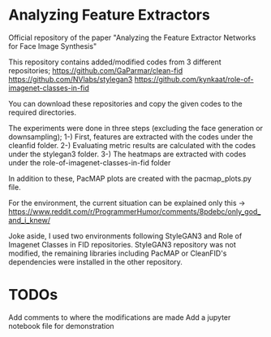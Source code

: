 # Analyzing Feature Extractors
Official repository of the paper "Analyzing the Feature Extractor Networks for Face Image Synthesis"

This repository contains added/modified codes from 3 different repositories;
  https://github.com/GaParmar/clean-fid
  https://github.com/NVlabs/stylegan3
  https://github.com/kynkaat/role-of-imagenet-classes-in-fid

You can download these repositories and copy the given codes to the required directories.

The experiments were done in three steps (excluding the face generation or downsampling);
  1-) First, features are extracted with the codes under the cleanfid folder.
  2-) Evaluating metric results are calculated with the codes under the stylegan3 folder.
  3-) The heatmaps are extracted with codes under the role-of-imagenet-classes-in-fid folder

In addition to these, PacMAP plots are created with the pacmap_plots.py file.

For the environment, the current situation can be explained only this -> https://www.reddit.com/r/ProgrammerHumor/comments/8pdebc/only_god_and_i_knew/

Joke aside, I used two environments following StyleGAN3 and Role of Imagenet Classes in FID repositories. StyleGAN3 repository was not modified, the remaining libraries including PacMAP or CleanFID's dependencies were installed in the other repository.


# TODOs
Add comments to where the modifications are made
Add a jupyter notebook file for demonstration
